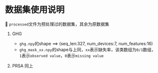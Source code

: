 # 数据集使用说明
📢 `processed`文件为预处理过的数据集，其余为原数据集

1. GHG
    - `ghg.npy`的shape ==> (seq_len:327, num_devices:7, num_features:16)
    - `ghg_mask_xx.npy`的shape与上同，`xx`表示缺失率，该类数组为`0/1`数组，`1`表示`observed value`，`0`表示`missing value`
   
2. PRSA
    同上

          
    
    